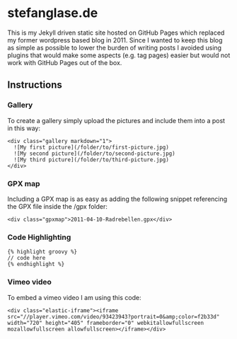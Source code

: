 stefanglase.de
==============

This is my Jekyll driven static site hosted on GitHub Pages which replaced my former wordpress based blog in 2011. Since I wanted to keep this blog as simple as possible to lower the burden of writing posts I avoided using plugins that would make some aspects (e.g. tag pages) easier but would not work with GitHub Pages out of the box.

Instructions
------------

### Gallery

To create a gallery simply upload the pictures and include them into a post in this way:

    <div class="gallery markdown="1">
      ![My first picture](/folder/to/first-picture.jpg)
      ![My second picture](/folder/to/second-picture.jpg)
      ![My third picture](/folder/to/third-picture.jpg)
    </div>

### GPX map

Including a GPX map is as easy as adding the following snippet referencing the GPX file inside the /gpx folder:

    <div class="gpxmap">2011-04-10-Radrebellen.gpx</div>

### Code Highlighting

    {% highlight groovy %}
    // code here
    {% endhighlight %}

### Vimeo video

To embed a vimeo video I am using this code:

    <div class="elastic-iframe"><iframe src="//player.vimeo.com/video/93423943?portrait=0&amp;color=f2b33d" width="720" height="405" frameborder="0" webkitallowfullscreen mozallowfullscreen allowfullscreen></iframe></div>
